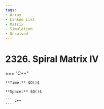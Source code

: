 ```yaml
---
tags:
- Array
- Linked List
- Matrix
- Simulation
- Unsolved
---
```



# 2326. Spiral Matrix IV

=== "C++"

    **Time:** $O()$

    **Space:** $O()$

    ``` c++
    ```